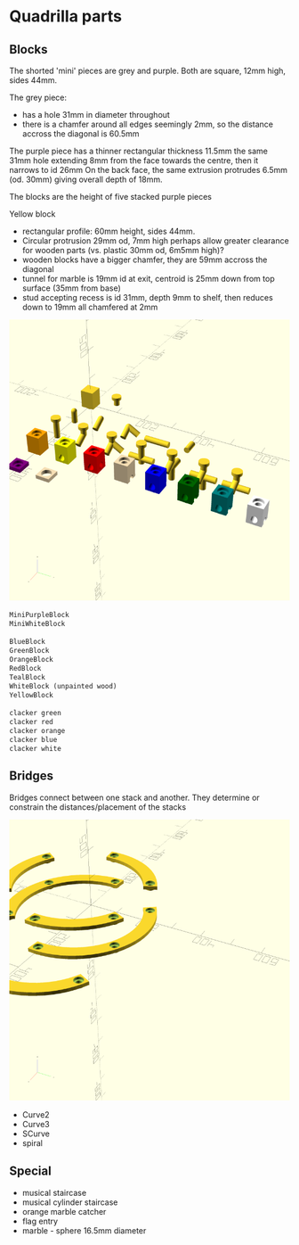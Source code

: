 Quadrilla parts
===============

Blocks
------
The shorted 'mini' pieces are grey and purple. Both are square, 12mm high, sides 44mm.

The grey piece:
  - has a hole 31mm in diameter throughout
  - there is a chamfer around all edges seemingly 2mm, so the distance accross the diagonal is 60.5mm

The purple piece has a thinner rectangular thickness 11.5mm
   the same 31mm hole extending 8mm from the face towards the centre, then it narrows to id 26mm
   On the back face, the same extrusion protrudes 6.5mm (od. 30mm) giving overall depth of 18mm.

The blocks are the height of five stacked purple pieces

Yellow block
  - rectangular profile: 60mm height, sides 44mm.
  - Circular protrusion 29mm od, 7mm high
    perhaps allow greater clearance for wooden parts (vs. plastic 30mm od, 6m5mm high)?
  - wooden blocks have a bigger chamfer, they are 59mm accross the diagonal
  - tunnel for marble is 19mm id at exit, centroid is 25mm down from top surface (35mm from base)
  - stud accepting recess is id 31mm, depth 9mm to shelf, then reduces down to 19mm
    all chamfered at 2mm

![blocks render](./blocks.png)

    MiniPurpleBlock
    MiniWhiteBlock

    BlueBlock
    GreenBlock
    OrangeBlock
    RedBlock
    TealBlock
    WhiteBlock (unpainted wood)
    YellowBlock

    clacker green
    clacker red
    clacker orange
    clacker blue
    clacker white

Bridges
-----
Bridges connect between one stack and another. They determine or constrain the distances/placement of the stacks

![ramps render](./bridges.png)

* Curve2
* Curve3
* SCurve
* spiral

Special
-------
* musical staircase
* musical cylinder staircase
* orange marble catcher
* flag entry
* marble - sphere 16.5mm diameter



